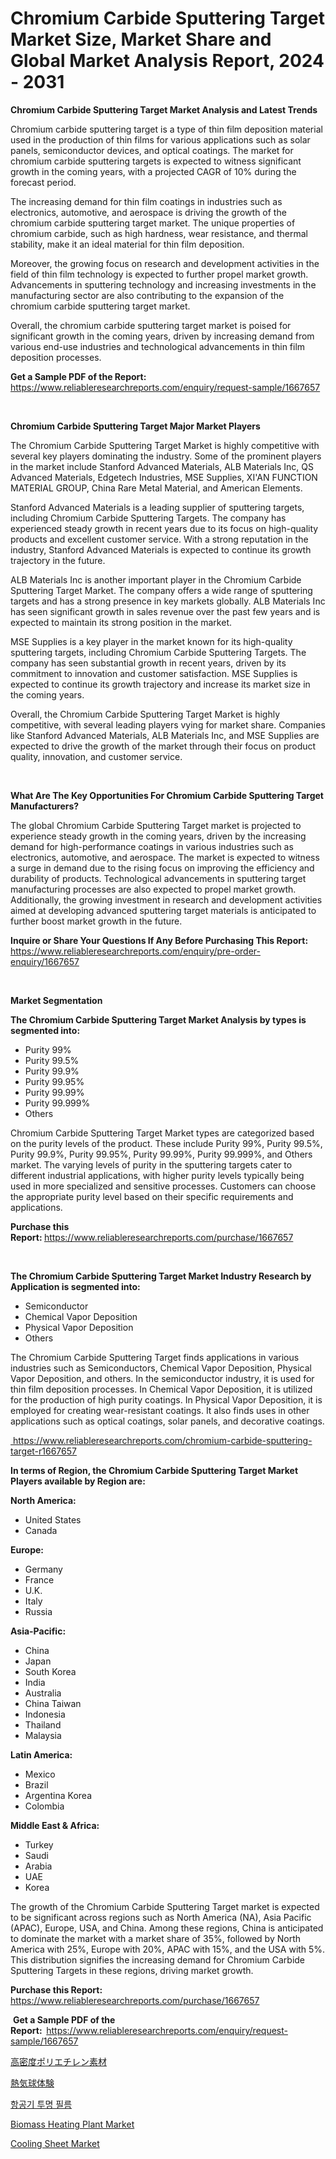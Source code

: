 <p><h1>Chromium Carbide Sputtering Target Market Size, Market Share and Global Market Analysis Report, 2024 - 2031</h1></p><p><strong>Chromium Carbide Sputtering Target Market Analysis and Latest Trends</strong></p>
<p><p>Chromium carbide sputtering target is a type of thin film deposition material used in the production of thin films for various applications such as solar panels, semiconductor devices, and optical coatings. The market for chromium carbide sputtering targets is expected to witness significant growth in the coming years, with a projected CAGR of 10% during the forecast period.</p><p>The increasing demand for thin film coatings in industries such as electronics, automotive, and aerospace is driving the growth of the chromium carbide sputtering target market. The unique properties of chromium carbide, such as high hardness, wear resistance, and thermal stability, make it an ideal material for thin film deposition.</p><p>Moreover, the growing focus on research and development activities in the field of thin film technology is expected to further propel market growth. Advancements in sputtering technology and increasing investments in the manufacturing sector are also contributing to the expansion of the chromium carbide sputtering target market.</p><p>Overall, the chromium carbide sputtering target market is poised for significant growth in the coming years, driven by increasing demand from various end-use industries and technological advancements in thin film deposition processes.</p></p>
<p><strong>Get a Sample PDF of the Report:&nbsp;</strong> <a href="https://www.reliableresearchreports.com/enquiry/request-sample/1667657">https://www.reliableresearchreports.com/enquiry/request-sample/1667657</a></p>
<p>&nbsp;</p>
<p><strong>Chromium Carbide Sputtering Target Major Market Players</strong></p>
<p><p>The Chromium Carbide Sputtering Target Market is highly competitive with several key players dominating the industry. Some of the prominent players in the market include Stanford Advanced Materials, ALB Materials Inc, QS Advanced Materials, Edgetech Industries, MSE Supplies, XI'AN FUNCTION MATERIAL GROUP, China Rare Metal Material, and American Elements.</p><p>Stanford Advanced Materials is a leading supplier of sputtering targets, including Chromium Carbide Sputtering Targets. The company has experienced steady growth in recent years due to its focus on high-quality products and excellent customer service. With a strong reputation in the industry, Stanford Advanced Materials is expected to continue its growth trajectory in the future.</p><p>ALB Materials Inc is another important player in the Chromium Carbide Sputtering Target Market. The company offers a wide range of sputtering targets and has a strong presence in key markets globally. ALB Materials Inc has seen significant growth in sales revenue over the past few years and is expected to maintain its strong position in the market.</p><p>MSE Supplies is a key player in the market known for its high-quality sputtering targets, including Chromium Carbide Sputtering Targets. The company has seen substantial growth in recent years, driven by its commitment to innovation and customer satisfaction. MSE Supplies is expected to continue its growth trajectory and increase its market size in the coming years.</p><p>Overall, the Chromium Carbide Sputtering Target Market is highly competitive, with several leading players vying for market share. Companies like Stanford Advanced Materials, ALB Materials Inc, and MSE Supplies are expected to drive the growth of the market through their focus on product quality, innovation, and customer service.</p></p>
<p>&nbsp;</p>
<p><strong>What Are The Key Opportunities For Chromium Carbide Sputtering Target Manufacturers?</strong></p>
<p><p>The global Chromium Carbide Sputtering Target market is projected to experience steady growth in the coming years, driven by the increasing demand for high-performance coatings in various industries such as electronics, automotive, and aerospace. The market is expected to witness a surge in demand due to the rising focus on improving the efficiency and durability of products. Technological advancements in sputtering target manufacturing processes are also expected to propel market growth. Additionally, the growing investment in research and development activities aimed at developing advanced sputtering target materials is anticipated to further boost market growth in the future.</p></p>
<p><strong>Inquire or Share Your Questions If Any Before Purchasing This Report:</strong> <a href="https://www.reliableresearchreports.com/enquiry/pre-order-enquiry/1667657">https://www.reliableresearchreports.com/enquiry/pre-order-enquiry/1667657</a></p>
<p>&nbsp;</p>
<p><strong>Market Segmentation</strong></p>
<p><strong>The Chromium Carbide Sputtering Target Market Analysis by types is segmented into:</strong></p>
<p><ul><li>Purity 99%</li><li>Purity 99.5%</li><li>Purity 99.9%</li><li>Purity 99.95%</li><li>Purity 99.99%</li><li>Purity 99.999%</li><li>Others</li></ul></p>
<p><p>Chromium Carbide Sputtering Target Market types are categorized based on the purity levels of the product. These include Purity 99%, Purity 99.5%, Purity 99.9%, Purity 99.95%, Purity 99.99%, Purity 99.999%, and Others market. The varying levels of purity in the sputtering targets cater to different industrial applications, with higher purity levels typically being used in more specialized and sensitive processes. Customers can choose the appropriate purity level based on their specific requirements and applications.</p></p>
<p><strong>Purchase this Report:&nbsp;</strong><a href="https://www.reliableresearchreports.com/purchase/1667657">https://www.reliableresearchreports.com/purchase/1667657</a></p>
<p>&nbsp;</p>
<p><strong>The Chromium Carbide Sputtering Target Market Industry Research by Application is segmented into:</strong></p>
<p><ul><li>Semiconductor</li><li>Chemical Vapor Deposition</li><li>Physical Vapor Deposition</li><li>Others</li></ul></p>
<p><p>The Chromium Carbide Sputtering Target finds applications in various industries such as Semiconductors, Chemical Vapor Deposition, Physical Vapor Deposition, and others. In the semiconductor industry, it is used for thin film deposition processes. In Chemical Vapor Deposition, it is utilized for the production of high purity coatings. In Physical Vapor Deposition, it is employed for creating wear-resistant coatings. It also finds uses in other applications such as optical coatings, solar panels, and decorative coatings.</p></p>
<p><a href="https://www.reliableresearchreports.com/chromium-carbide-sputtering-target-r1667657">&nbsp;https://www.reliableresearchreports.com/chromium-carbide-sputtering-target-r1667657</a></p>
<p><strong>In terms of Region, the Chromium Carbide Sputtering Target Market Players available by Region are:</strong></p>
<p>
    <p> <strong> North America: </strong>
        <ul>
            <li>United States</li>
            <li>Canada</li>
        </ul>
        </p> 
    <p> <strong> Europe: </strong>
        <ul>
            <li>Germany</li>
            <li>France</li>
            <li>U.K.</li>
            <li>Italy</li>
            <li>Russia</li>
        </ul>
        </p> 
    <p> <strong> Asia-Pacific: </strong>
        <ul>
            <li>China</li>
            <li>Japan</li>
            <li>South Korea</li>
            <li>India</li>
            <li>Australia</li>
            <li>China Taiwan</li>
            <li>Indonesia</li>
            <li>Thailand</li>
            <li>Malaysia</li>
        </ul>
        </p> 
    <p> <strong> Latin America: </strong>
        <ul>
            <li>Mexico</li>
            <li>Brazil</li>
            <li>Argentina Korea</li>
            <li>Colombia</li>
        </ul>
        </p> 
    <p> <strong> Middle East & Africa: </strong>
        <ul>
            <li>Turkey</li>
            <li>Saudi</li>
            <li>Arabia</li>
            <li>UAE</li>
            <li>Korea</li>
        </ul>
    </p>
    </p>
<p><p>The growth of the Chromium Carbide Sputtering Target market is expected to be significant across regions such as North America (NA), Asia Pacific (APAC), Europe, USA, and China. Among these regions, China is anticipated to dominate the market with a market share of 35%, followed by North America with 25%, Europe with 20%, APAC with 15%, and the USA with 5%. This distribution signifies the increasing demand for Chromium Carbide Sputtering Targets in these regions, driving market growth.</p></p>
<p><strong>Purchase this Report: </strong><a href="https://www.reliableresearchreports.com/purchase/1667657">https://www.reliableresearchreports.com/purchase/1667657</a></p>
<p>&nbsp;<strong>Get a Sample PDF of the Report:&nbsp;&nbsp;</strong><a href="https://www.reliableresearchreports.com/enquiry/request-sample/1667657">https://www.reliableresearchreports.com/enquiry/request-sample/1667657</a></p>
<p><strong></strong></p>
<p><p><a href="https://medium.com/@mookiesville/hdpe%E7%B4%A0%E6%9D%90%E5%B8%82%E5%A0%B4-%E7%AB%B6%E4%BA%89%E5%88%86%E6%9E%90-%E5%B8%82%E5%A0%B4%E3%83%88%E3%83%AC%E3%83%B3%E3%83%89%E3%81%8A%E3%82%88%E3%81%B32031%E5%B9%B4%E3%81%BE%E3%81%A7%E3%81%AE%E4%BA%88%E6%B8%AC-b5e0866f894a">高密度ポリエチレン素材</a></p><p><a href="https://medium.com/@jacobkelly525/%E7%86%B1%E6%B0%97%E7%90%83%E4%BD%93%E9%A8%93%E5%B8%82%E5%A0%B4%E3%81%AF-%E5%B8%82%E5%A0%B4%E3%82%B7%E3%82%A7%E3%82%A2-%E5%B8%82%E5%A0%B4%E5%8B%95%E5%90%91-%E5%B8%82%E5%A0%B4%E6%88%90%E9%95%B7%E3%81%AB%E9%96%A2%E3%81%99%E3%82%8B%E6%83%85%E5%A0%B1%E3%82%92%E6%8F%90%E4%BE%9B%E3%81%97%E3%81%A6%E3%81%84%E3%81%BE%E3%81%99-ced27fd464bd">熱気球体験</a></p><p><a href="https://medium.com/@electat2023/%EB%B9%84%ED%96%89%EA%B8%B0-%ED%88%AC%EB%AA%85-%EC%8B%9C%ED%8A%B8-%EC%8B%9C%EC%9E%A5%EC%9D%80-2031%EB%85%84%EA%B9%8C%EC%A7%80%EC%9D%98-%EC%8B%9C%EC%9E%A5-%EC%A0%90%EC%9C%A0%EC%9C%A8-%ED%81%AC%EA%B8%B0-%EB%B0%8F-%EC%98%88%EC%83%81-%EC%98%88%EC%B8%A1%EC%97%90-%EC%A4%91%EC%A0%90%EC%9D%84-%EB%91%90%EA%B3%A0-%EC%9E%88%EC%8A%B5%EB%8B%88%EB%8B%A4-b58a06d2711f">항공기 투명 필름</a></p><p><a href="https://www.linkedin.com/pulse/biomass-heating-plant-market-report-reveals-latest-trends-ch7gf">Biomass Heating Plant Market</a></p><p><a href="https://www.linkedin.com/pulse/cooling-sheet-market-research-report-its-history-forecast-2024-gudmc">Cooling Sheet Market</a></p></p>